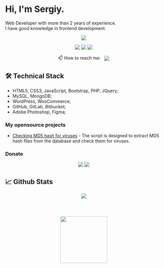 # Hi, I'm Sergiy. 
Web Developer with more than 2 years of experience. </br>
I have good knowledge in frontend development.

<p align='center'>
  <a target="_blank" href="https://github.com/anuraghazra/github-readme-stats"><img src="https://github-readme-stats.vercel.app/api/top-langs/?username=SergoAlmighty&layout=compact&show_icons=true&border_color=30363d&bg_color=21262d&text_color=c9d1d9&title_color=c9d1d9"/></a>  
</p>

<p align='center'>
  <a href="https://www.linkedin.com/in/sergii-chernyshevych/" target="_blank"><img src="https://img.shields.io/badge/LinkedIn-0077B5?style=for-the-badge&logo=linkedin&logoColor=white"/></a>
  <a href="https://www.sololearn.com/profile/9255924" target="_blank"><img src="https://img.shields.io/badge/-Sololearn-3a464b?style=for-the-badge&logo=Sololearn&logoColor=white"/></a>
  <a href="https://www.facebook.com/profile.php?id=100006469435880" target="_blank"><img src="https://img.shields.io/badge/Facebook-1877F2?style=for-the-badge&logo=facebook&logoColor=white"/></a>
</p>

<p align='center'>
   📫 How to reach me:   <a align='center' href='mailto:fan1235@gmail.com'><img align='center' src="https://img.shields.io/badge/Gmail-D14836?style=for-the-badge&logo=gmail&logoColor=white&"/></a>
</p>

<!-- 
### Key points
*
* 
-->

## 🛠 Technical Stack
*   HTML5, CSS3, JavaScript, Bootstrap, PHP, JQuery;
*   MySQL, MongoDB;
*   WordPress, WooCommerce;
*   GitHub, GitLab, Bitbucket;
*   Adobe Photoshop, Figma;

### My opensource projects
*   [Checking MD5 hash for viruses](https://github.com/SergoAlmighty/MD5) - The script is designed to extract MD5 hash files from the database and check them for viruses.

### Donate
<p align='center'>
  <a href="https://www.paypal.com/donate/?hosted_button_id=H3H6DWMGP7AY2"><img src="https://img.shields.io/badge/PayPal-00457C?style=for-the-badge&logo=paypal&logoColor=white"/></a>  
  <a href="https://send.monobank.ua/jar/5zrTgEHtYb"><img src="https://img.shields.io/badge/monobank-black?style=for-the-badge"/></a>
<!-- 
  <a href=""><img src="https://img.shields.io/badge/Ethereum-3C3C3D?style=for-the-badge&logo=Ethereum&logoColor=white"/></a>
  <a href=""><img src="https://img.shields.io/badge/Bitcoin-000000?style=for-the-badge&logo=bitcoin&logoColor=white"/></a>
   -->
</p>


## 📈 Github Stats

<div align="center">
    <img src="https://github-readme-stats.vercel.app/api?username=SergoAlmighty&layout=compact&theme=city_lights&count_private=true&show_icons=true&border_color=30363d&bg_color=21262d&text_color=c9d1d9&title_color=c9d1d9%icon_color=e28905" align="center"/>
</div>

</br>

<div align="center" style="margin: 40px 0">
   <a href="https://github.com/SergoAlmighty/SergoAlmighty">
       <img width="150px" src="https://komarev.com/ghpvc/?username=SergoAlmighty&color=DE002D">
   </a>
</div>



<!--   <img src="https://img.shields.io/badge/acer%20Aspire%20v3%E2%80%90571G-83B81A?style=for-the-badge&logo=acer&logoColor=white"/>
  <img src="https://img.shields.io/badge/Windows%2010-0078D6?style=for-the-badge&logo=windows&logoColor=white"/>
  <img src="https://img.shields.io/badge/Ubuntu-E95420?style=for-the-badge&logo=ubuntu&logoColor=white"/>
  <img src="https://img.shields.io/badge/sublime_text-%23575757.svg?&style=for-the-badge&logo=sublime-text&logoColor=important"/>
  <img src="https://img.shields.io/badge/HTML5-E34F26?style=for-the-badge&logo=html5&logoColor=white"/>
  <img src="https://img.shields.io/badge/CSS3-1572B6?style=for-the-badge&logo=css3&logoColor=white"/>
  <img src="https://img.shields.io/badge/JavaScript-323330?style=for-the-badge&logo=javascript&logoColor=F7DF1E"/>
  <img src="https://img.shields.io/badge/PHP-777BB4?style=for-the-badge&logo=php&logoColor=white"/>
  <img src="https://img.shields.io/badge/MySQL-005C84?style=for-the-badge&logo=mysql&logoColor=white"/>
  
  <img src="https://img.shields.io/badge/Stack_Overflow-FE7A16?style=for-the-badge&logo=stack-overflow&logoColor=white"/>
  <img src="https://img.shields.io/badge/UpWork-6FDA44?style=for-the-badge&logo=Upwork&logoColor=white"/>
  <img src="https://img.shields.io/badge/Gmail-D14836?style=for-the-badge&logo=gmail&logoColor=white"/>
  <img src=""/>
  <img src=""/>
  <img src=""/>
  
  
 -->
  
  
  
<!--
**SergoAlmighty/SergoAlmighty** is a ✨ _special_ ✨ repository because its `README.md` (this file) appears on your GitHub profile.

Here are some ideas to get you started:

- 🔭 I’m currently working on ...
- 🌱 I’m currently learning ...
- 👯 I’m looking to collaborate on ...
- 🤔 I’m looking for help with ...
- 💬 Ask me about ...
- 📫 How to reach me: ...
- 😄 Pronouns: ...
- ⚡ Fun fact: ...
-->

